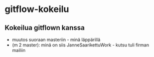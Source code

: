 # gitflow-kokeilu
## Kokeilua gitflown kanssa
* muutos suoraan masteriin - minä läppärillä
* (m 2 master): minä on siis JanneSaarikettuWork - kutsu tuli firman mailiin 
